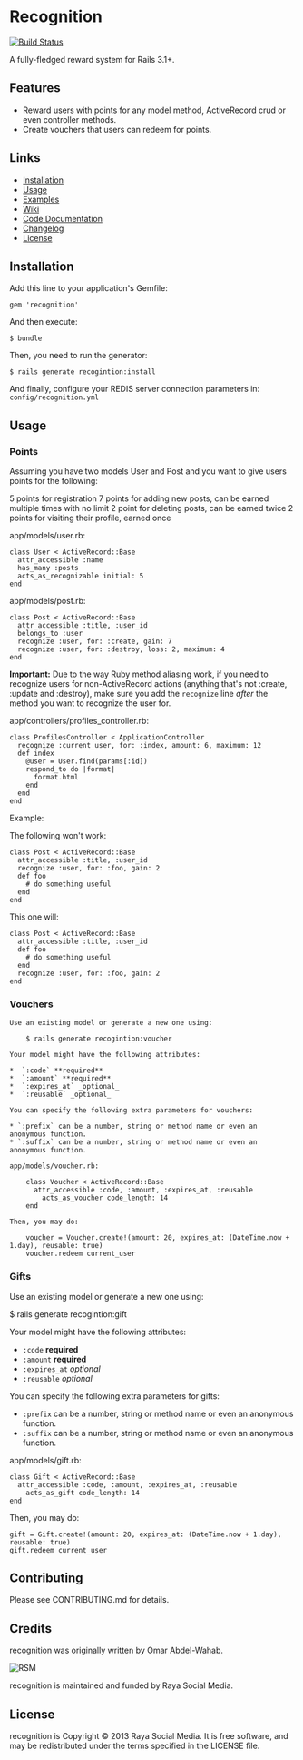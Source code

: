 # Recognition
[![Build Status](https://travis-ci.org/rayasocialmedia/recognition.png?branch=master)](https://travis-ci.org/rayasocialmedia/recognition)

A fully-fledged reward system for Rails 3.1+.

## Features

*  Reward users with points for any model method, ActiveRecord crud or even controller methods.
*  Create vouchers that users can redeem for points.

## Links

*  [Installation](#Installation)
*  [Usage](#usage)
*  [Examples](#example)
*  [Wiki](https://github.com/rayasocialmedia/recognition/wiki)
*  [Code Documentation](http://rubydoc.info/gems/recognition/frames)
*  [Changelog](https://raw.github.com/rayasocialmedia/recognition/master/CHANGELOG.txt)
*  [License](https://raw.github.com/rayasocialmedia/recognition/master/LICENSE.txt)

## Installation

Add this line to your application's Gemfile:

    gem 'recognition'

And then execute:

    $ bundle

Then, you need to run the generator:

    $ rails generate recogintion:install

And finally, configure your REDIS server connection parameters in: `config/recognition.yml`

## Usage

### Points

Assuming you have two models User and Post and you want to give users points for the following:

5 points for registration
7 points for adding new posts, can be earned multiple times with no limit
2 point for deleting posts, can be earned twice
2 points for visiting their profile, earned once

app/models/user.rb:

    class User < ActiveRecord::Base
      attr_accessible :name
      has_many :posts
      acts_as_recognizable initial: 5
    end

app/models/post.rb:

    class Post < ActiveRecord::Base
      attr_accessible :title, :user_id
      belongs_to :user
      recognize :user, for: :create, gain: 7
      recognize :user, for: :destroy, loss: 2, maximum: 4
    end

**Important:**
Due to the way Ruby method aliasing work, if you need to recognize users for 
non-ActiveRecord actions (anything that's not :create, :update and :destroy),
make sure you add the `recognize` line *after* the method you want to 
recognize the user for.

app/controllers/profiles_controller.rb:

    class ProfilesController < ApplicationController
      recognize :current_user, for: :index, amount: 6, maximum: 12
      def index
        @user = User.find(params[:id])
        respond_to do |format|
          format.html
        end
      end
    end

Example:

The following won't work:

    class Post < ActiveRecord::Base
      attr_accessible :title, :user_id
      recognize :user, for: :foo, gain: 2
      def foo
        # do something useful
      end
    end

This one will:

    class Post < ActiveRecord::Base
      attr_accessible :title, :user_id
      def foo
        # do something useful
      end
      recognize :user, for: :foo, gain: 2
    end

### Vouchers

    Use an existing model or generate a new one using:

        $ rails generate recogintion:voucher

    Your model might have the following attributes:

    *  `:code` **required**
    *  `:amount` **required**
    *  `:expires_at` _optional_
    *  `:reusable` _optional_

    You can specify the following extra parameters for vouchers:

    * `:prefix` can be a number, string or method name or even an anonymous function.
    * `:suffix` can be a number, string or method name or even an anonymous function.

    app/models/voucher.rb:

        class Voucher < ActiveRecord::Base
          attr_accessible :code, :amount, :expires_at, :reusable
            acts_as_voucher code_length: 14
        end

    Then, you may do:

        voucher = Voucher.create!(amount: 20, expires_at: (DateTime.now + 1.day), reusable: true)
        voucher.redeem current_user

### Gifts

Use an existing model or generate a new one using:

$ rails generate recogintion:gift

Your model might have the following attributes:

*  `:code` **required**
*  `:amount` **required**
*  `:expires_at` _optional_
*  `:reusable` _optional_

You can specify the following extra parameters for gifts:

* `:prefix` can be a number, string or method name or even an anonymous function.
* `:suffix` can be a number, string or method name or even an anonymous function.

app/models/gift.rb:

    class Gift < ActiveRecord::Base
      attr_accessible :code, :amount, :expires_at, :reusable
        acts_as_gift code_length: 14
    end

Then, you may do:

    gift = Gift.create!(amount: 20, expires_at: (DateTime.now + 1.day), reusable: true)
    gift.redeem current_user

## Contributing

Please see CONTRIBUTING.md for details.

## Credits
recognition was originally written by Omar Abdel-Wahab.

![RSM](http://rayasocialmedia.com/images/logo.png)

recognition is maintained and funded by Raya Social Media.

## License
recognition is Copyright © 2013 Raya Social Media. It is free software, and may be redistributed under the terms specified in the LICENSE file.
